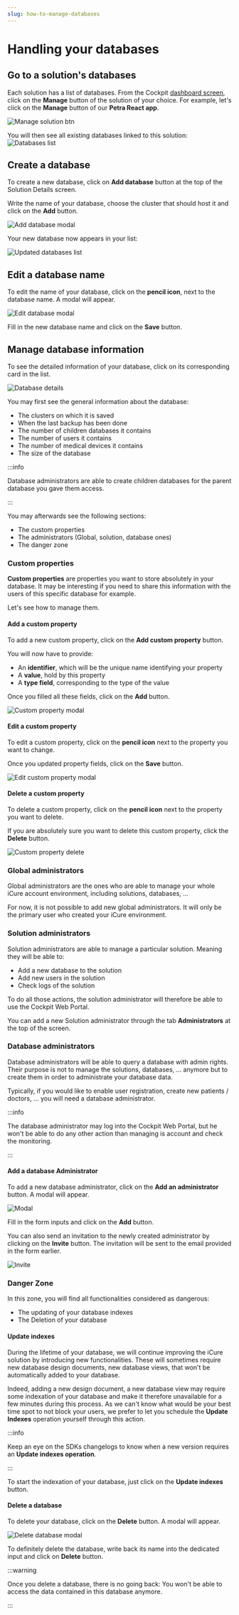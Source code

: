 ```yaml
---
slug: how-to-manage-databases
---
```


# Handling your databases

## Go to a solution's databases

Each solution has a list of databases. 
From the Cockpit [dashboard screen](https://cockpit.icure.dev/dashboard), click on the **Manage** button of the solution of your choice. For example, let's click on the **Manage** button of our __Petra React app__. 

![Manage solution btn](./img/database-interactions/dashboard.png)

You will then see all existing databases linked to this solution: 
![Databases list](./img/database-interactions/databases-list.png)

## Create a database

To create a new database, click on **Add database** button at the top of the Solution Details screen.

Write the name of your database, choose the cluster that should host it and click on the **Add** button.

![Add database modal](./img/database-interactions/add-database-modal.png)

Your new database now appears in your list: 

![Updated databases list](./img/database-interactions/updated-databases-list.png)

## Edit a database name

To edit the name of your database, click on the **pencil icon**, next to the database name.
A modal will appear.

![Edit database modal](./img/database-interactions/edit-database-modal.png)

Fill in the new database name and click on the **Save** button.

## Manage database information

To see the detailed information of your database, click on its corresponding card in the list.

![Database details](./img/database-interactions/database-details.png)

You may first see the general information about the database: 
- The clusters on which it is saved
- When the last backup has been done
- The number of children databases it contains
- The number of users it contains
- The number of medical devices it contains
- The size of the database

:::info

Database administrators are able to create children databases for the parent database you gave them access.  

:::

You may afterwards see the following sections: 
- The custom properties
- The administrators (Global, solution, database ones)
- The danger zone

### Custom properties
**Custom properties** are properties you want to store absolutely in your database. It may be interesting if you 
need to share this information with the users of this specific database for example. 

Let's see how to manage them. 

#### Add a custom property

To add a new custom property, click on the **Add custom property** button.

You will now have to provide: 
- An **identifier**, which will be the unique name identifying your property
- A **value**, hold by this property
- A **type field**, corresponding to the type of the value

Once you filled all these fields, click on the **Add** button.

![Custom property modal](./img/database-interactions/custom-property/custom-property-modal.png)

#### Edit a custom property

To edit a custom property, click on the **pencil icon** next to the property you want to change.

Once you updated property fields, click on the **Save** button.

![Edit custom property modal](./img/database-interactions/custom-property/edit-custom-property-modal.png)

#### Delete a custom property

To delete a custom property, click on the **pencil icon** next to the property you want to delete.

If you are absolutely sure you want to delete this custom property, click the **Delete** button.

![Custom property delete](./img/database-interactions/custom-property/edit-custom-property-modal.png)

### Global administrators
Global administrators are the ones who are able to manage your whole iCure account environment, including solutions, 
databases, ...

For now, it is not possible to add new global administrators. It will only be the primary user who created your 
iCure environment. 

### Solution administrators
Solution administrators are able to manage a particular solution. Meaning they will be able to:
- Add a new database to the solution
- Add new users in the solution
- Check logs of the solution

To do all those actions, the solution administrator will therefore be able to use the Cockpit Web Portal. 

You can add a new Solution administrator through the tab **Administrators** at the top of the screen.

### Database administrators
Database administrators will be able to query a database with admin rights. 
Their purpose is not to manage the solutions, databases, ... anymore but to create them in order to administrate your 
database data. 

Typically, if you would like to enable user registration, create new patients / doctors, ... you will need a 
database administrator. 

:::info

The database administrator may log into the Cockpit Web Portal, but he won't be able to do any other action than 
managing is account and check the monitoring. 

:::

#### Add a database Administrator

To add a new database administrator, click on the **Add an administrator** button.
A modal will appear.

![Modal](./img/database-interactions/database-administrator/modal.png)

Fill in the form inputs and click on the **Add** button.

You can also send an invitation to the newly created administrator by clicking on the **Invite** button. 
The invitation will be sent to the email provided in the form earlier.

![Invite](./img/database-interactions/database-administrator/invite.png)

<!-- This functionality currently doesn't work on Cockpit -->

<!--  #### Edit database Administrator

Click on the card of the administrator you want to edit.

![Database administrator edit](./img/database-interactions/database-administrator-edit.png)

Make changes and click on the **Save** button.

![Database administrator add](./img/database-interactions/database-administrator-add.png) -->


### Danger Zone

In this zone, you will find all functionalities considered as dangerous: 
- The updating of your database indexes
- The Deletion of your database

#### Update indexes
During the lifetime of your database, we will continue improving the iCure solution by introducing new functionalities. 
These will sometimes require new database design documents, new database views, that won't be automatically added to 
your database. 

Indeed, adding a new design document, a new database view may require some indexation of your database and make it 
therefore unavailable for a few minutes during this process. As we can't know what would be your best time spot to not 
block your users, we prefer to let you schedule the **Update Indexes** operation yourself through this action. 

:::info

Keep an eye on the SDKs changelogs to know when a new version requires an **Update indexes operation**.

:::

To start the indexation of your database, just click on the **Update indexes** button. 

#### Delete a database

To delete your database, click on the **Delete** button. A modal will appear.

![Delete database modal](./img/database-interactions/delete-database-modal.png)

To definitely delete the database, write back its name into the dedicated input and click on **Delete** button.

:::warning

Once you delete a database, there is no going back: You won't be able to access the data contained in this database anymore.

:::